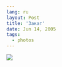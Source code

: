 ```yaml
---
lang: ru
layout: Post
title: 'Закат'
date: Jun 14, 2005
tags:
  - photos
---
```


![](http://wow.sapegin.me/0B2d423Z121f/F0068-0013.jpg)

